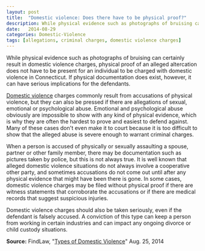 ```yaml
---
layout: post
title:  "Domestic violence: Does there have to be physical proof?"
description: While physical evidence such as photographs of bruising can certainly result in domestic violence charges, physical proof of an alleged altercation does not have to be present for an individual to be charged with domestic violence in Connecticut. If physical documentation does exist, however, it can have serious implications for the defendants.
date:   2014-08-29
categories: Domestic-Violence 
tags: [allegations, criminal charges, domestic violence charges]
---
```



<p>While physical evidence such as photographs of bruising can certainly result in domestic violence charges, physical proof of an alleged altercation does not have to be present for an individual to be charged with domestic violence in Connecticut. If physical documentation does exist, however, it can have serious implications for the defendants.</p><p><a href="/Domestic-Violence/">Domestic violence</a> charges commonly result from accusations of physical violence, but they can also be pressed if there are allegations of sexual, emotional or psychological abuse. Emotional and psychological abuse obviously are impossible to show with any kind of physical evidence, which is why they are often the hardest to prove and easiest to defend against. Many of these cases don't even make it to court because it is too difficult to show that the alleged abuse is severe enough to warrant criminal charges.</p> <p>When a person is accused of physically or sexually assaulting a spouse, partner or other family member, there may be documentation such as pictures taken by police, but this is not always true. It is well known that alleged domestic violence situations do not always involve a cooperative other party, and sometimes accusations do not come out until after any physical evidence that might have been there is gone. In some cases, domestic violence charges may be filed without physical proof if there are witness statements that corroborate the accusations or if there are medical records that suggest suspicious injuries.</p><p>Domestic violence charges should also be taken seriously, even if the defendant is falsely accused. A conviction of this type can keep a person from working in certain industries and can impact any ongoing divorce or child custody situations.</p><p><b>Source:</b> FindLaw, "<a href="http://family.findlaw.com/domestic-violence/types-of-domestic-violence.html" target="_blank">Types of Domestic Violence</a>" Aug. 25, 2014</p>